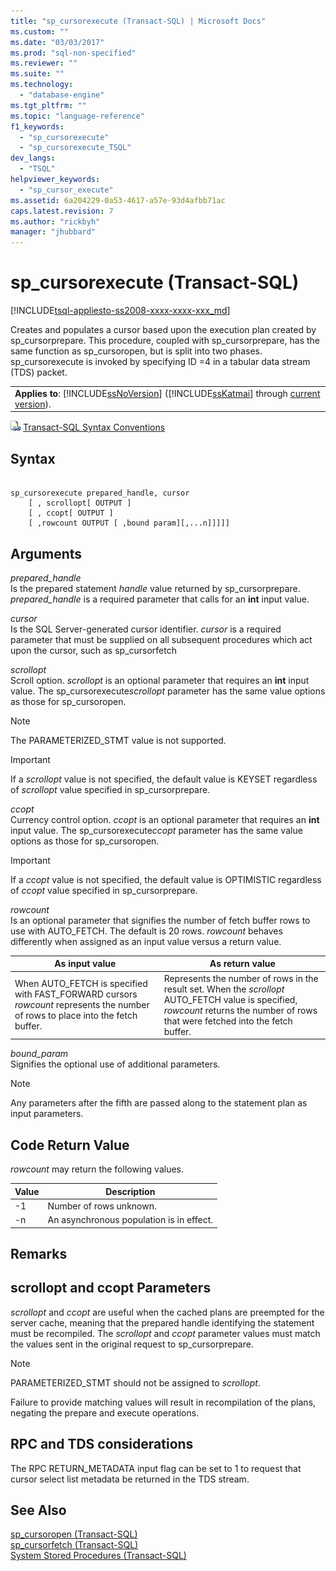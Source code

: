 ```yaml
---
title: "sp_cursorexecute (Transact-SQL) | Microsoft Docs"
ms.custom: ""
ms.date: "03/03/2017"
ms.prod: "sql-non-specified"
ms.reviewer: ""
ms.suite: ""
ms.technology: 
  - "database-engine"
ms.tgt_pltfrm: ""
ms.topic: "language-reference"
f1_keywords: 
  - "sp_cursorexecute"
  - "sp_cursorexecute_TSQL"
dev_langs: 
  - "TSQL"
helpviewer_keywords: 
  - "sp_cursor_execute"
ms.assetid: 6a204229-0a53-4617-a57e-93d4afbb71ac
caps.latest.revision: 7
ms.author: "rickbyh"
manager: "jhubbard"
---
```

# sp_cursorexecute (Transact-SQL)
[!INCLUDE[tsql-appliesto-ss2008-xxxx-xxxx-xxx_md](../../../database-engine/configure/windows/includes/tsql-appliesto-ss2008-xxxx-xxxx-xxx-md.md)]

  Creates and populates a cursor based upon the execution plan created by sp_cursorprepare. This procedure, coupled with sp_cursorprepare, has the same function as sp_cursoropen, but is split into two phases. sp_cursorexecute is invoked by specifying ID =4 in a tabular data stream (TDS) packet.  
  
||  
|-|  
|**Applies to**: [!INCLUDE[ssNoVersion](../../../advanced-analytics/r-services/includes/ssnoversion-md.md)] ([!INCLUDE[ssKatmai](../../../analysis-services/data-mining/includes/sskatmai-md.md)] through [current version](http://go.microsoft.com/fwlink/p/?LinkId=299658)).|  
  
 ![Topic link icon](../../../database-engine/configure/windows/media/topic-link.gif "Topic link icon") [Transact-SQL Syntax Conventions](../../../t-sql/language-elements/transact-sql-syntax-conventions-transact-sql.md)  
  
## Syntax  
  
```  
  
sp_cursorexecute prepared_handle, cursor  
    [ , scrollopt[ OUTPUT ]  
    [ , ccopt[ OUTPUT ]  
    [ ,rowcount OUTPUT [ ,bound param][,...n]]]]]  
```  
  
## Arguments  
 *prepared_handle*  
 Is the prepared statement *handle* value returned by sp_cursorprepare. *prepared_handle* is a required parameter that calls for an **int** input value.  
  
 *cursor*  
 Is the SQL Server-generated cursor identifier. *cursor* is a required parameter that must be supplied on all subsequent procedures which act upon the cursor, such as sp_cursorfetch  
  
 *scrollopt*  
 Scroll option. *scrollopt* is an optional parameter that requires an **int** input value. The sp_cursorexecute*scrollopt* parameter has the same value options as those for sp_cursoropen.  
  
> [!NOTE]  
>  The PARAMETERIZED_STMT value is not supported.  
  
> [!IMPORTANT]  
>  If a *scrollopt* value is not specified, the default value is KEYSET regardless of *scrollopt* value specified in sp_cursorprepare.  
  
 *ccopt*  
 Currency control option. *ccopt* is an optional parameter that requires an **int** input value. The sp_cursorexecute*ccopt* parameter has the same value options as those for sp_cursoropen.  
  
> [!IMPORTANT]  
>  If a *ccopt* value is not specified, the default value is OPTIMISTIC regardless of *ccopt* value specified in sp_cursorprepare.  
  
 *rowcount*  
 Is an optional parameter that signifies the number of fetch buffer rows to use with AUTO_FETCH. The default is 20 rows. *rowcount* behaves differently when assigned as an input value versus a return value.  
  
|As input value|As return value|  
|--------------------|---------------------|  
|When AUTO_FETCH is specified with FAST_FORWARD cursors *rowcount* represents the number of rows to place into the fetch buffer.|Represents the number of rows in the result set. When the *scrollopt* AUTO_FETCH value is specified, *rowcount* returns the number of rows that were fetched into the fetch buffer.|  
  
 *bound_param*  
 Signifies the optional use of additional parameters.  
  
> [!NOTE]  
>  Any parameters after the fifth are passed along to the statement plan as input parameters.  
  
## Code Return Value  
 *rowcount* may return the following values.  
  
|Value|Description|  
|-----------|-----------------|  
|-1|Number of rows unknown.|  
|-n|An asynchronous population is in effect.|  
  
## Remarks  
  
## scrollopt and ccopt Parameters  
 *scrollopt* and *ccopt* are useful when the cached plans are preempted for the server cache, meaning that the prepared handle identifying the statement must be recompiled. The *scrollopt* and *ccopt* parameter values must match the values sent in the original request to sp_cursorprepare.  
  
> [!NOTE]  
>  PARAMETERIZED_STMT should not be assigned to *scrollopt*.  
  
 Failure to provide matching values will result in recompilation of the plans, negating the prepare and execute operations.  
  
## RPC and TDS considerations  
 The RPC RETURN_METADATA input flag can be set to 1 to request that cursor select list metadata be returned in the TDS stream.  
  
## See Also  
 [sp_cursoropen &#40;Transact-SQL&#41;](../../../relational-databases/reference/system-stored-procedures/sp-cursoropen-transact-sql.md)   
 [sp_cursorfetch &#40;Transact-SQL&#41;](../../../relational-databases/reference/system-stored-procedures/sp-cursorfetch-transact-sql.md)   
 [System Stored Procedures &#40;Transact-SQL&#41;](../../../relational-databases/reference/system-stored-procedures/system-stored-procedures-transact-sql.md)  
  
  